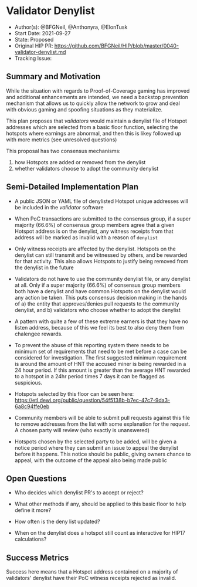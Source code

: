 # Validator Denylist

- Author(s): @BFGNeil, @Anthonyra, @ElonTusk
- Start Date: 2021-09-27
- State: Proposed
- Original HIP PR: https://github.com/BFGNeil/HIP/blob/master/0040-validator-denylist.md
- Tracking Issue: <!-- leave this empty; maintainer will create a discussion issue -->

## Summary and Motivation
[motivation]: #motivation

While the situation with regards to Proof-of-Coverage gaming has improved and additional enhancements are intended, we need a backstop prevention mechanism that allows us to quickly allow the network to grow and deal with obvious gaming and spoofing situations as they materialize. 

This plan proposes that *validators* would maintain a denylist file of Hotspot addresses which are selected from a basic floor function, selecting the hotspots where earnings are abnormal, and then this is likey followed up with more metrics (see unresolved questions)

This proposal has two consensus mechanisms:

1. how Hotspots are added or removed from the denylist
2. whether validators choose to adopt the community denylist

## Semi-Detailed Implementation Plan
[detailed-explanation]: #detailed-explanation

- A public JSON or YAML file of denylisted Hotspot unique addresses will be included in the *validator* software

- When PoC transactions are submitted to the consensus group, if a super majority (66.6%) of consensus group members agree that a given Hotspot address is on the denylist, any witness receipts from that address will be marked as invalid with a reason of `denylist`

- Only witness receipts are affected by the denylist. Hotspots on the denylist can still transmit and be witnessed by others, and be rewarded for that activity. This also allows Hotspots to justify being removed from the denylist in the future

- Validators do not have to use the community denylist file, or any denylist at all. Only if a super majority (66.6%) of consensus group members both have a denylist and have common Hotspots on the denylist would any action be taken. This puts consensus decision making in the hands of a) the entity that approves/denies pull requests to the community denylist, and b) validators who choose whether to adopt the denylist

- A pattern with quite a few of these extreme earners is that they have no listen address, because of this we feel its best to also deny them from chalengee rewards.

- To prevent the abuse of this reporting system there needs to be minimum set of requirements that need to be met before a case can be considered for investigation. The first suggested minimum requirement is around the amount of HNT the accused miner is being rewarded in a 24 hour period. If this amount is greater than the average HNT rewarded to a hotspot in a 24hr period times 7 days it can be flagged as suspicious.

- Hotspots selected by this floor can be seen here: https://etl.dewi.org/public/question/54f5138b-b7ec-47c7-9da3-6a8c94ffe0eb

- Community members will be able to submit pull requests against this file to remove addresses from the list with some explanation for the request. A chosen party will review (who exactly is unanswered)

- Hotspots chosen by the selected party to be added, will be given a notice period where they can submit an issue to appeal the denylist before it happens. This notice should be public, giving owners chance to appeal, with the outcome of the appeal also being made public

## Open Questions
[unresolved]: #open-questions

- Who decides which denylist PR's to accept or reject?

- What other methods if any, should be applied to this basic floor to help define it more?

- How often is the deny list updated?

- When on the denylist does a hotspot still count as interactive for HIP17 calculations?


## Success Metrics
[success-metrics]: #success-metrics

Success here means that a Hotspot address contained on a majority of validators' denylist have their PoC witness receipts rejected as invalid.
